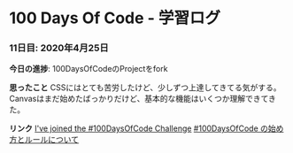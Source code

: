 # 100 Days Of Code - 学習ログ

### 11日目: 2020年4月25日

**今日の進捗**: 100DaysOfCodeのProjectをfork

**思ったこと** CSSにはとても苦労したけど、少しずつ上達してきてる気がする。Canvasはまだ始めたばっかりだけど、基本的な機能はいくつか理解できてきた。

**リンク** [I've joined the #100DaysOfCode Challenge](https://github.com/kallaway/100-days-of-code)
[#100DaysOfCode の始め方とルールについて](https://qiita.com/akihanari/items/fc24d2faf88c8f768cdf)
